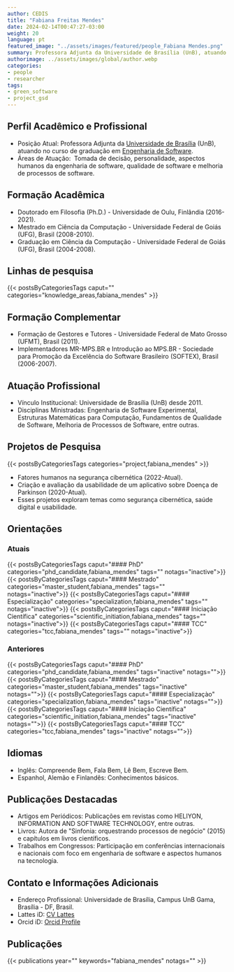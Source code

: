 ```yaml
---
author: CEDIS
title: "Fabiana Freitas Mendes"
date: 2024-02-14T00:47:27-03:00
weight: 20
language: pt
featured_image: "../assets/images/featured/people_Fabiana Mendes.png"
summary: Professora Adjunta da Universidade de Brasília (UnB), atuando no curso de graduação em Engenharia de Software. 
authorimage: ../assets/images/global/author.webp
categories:
- people
- researcher
tags: 
- green_software
- project_gsd
---
```

## Perfil Acadêmico e Profissional
- Posição Atual: Professora Adjunta da [Universidade de Brasília](https://www.unb.br/) (UnB), atuando no curso de graduação em [Engenharia de Software](http://software.unb.br/).
- Áreas de Atuação:  Tomada de decisão, personalidade, aspectos humanos da engenharia de software, qualidade de software e melhoria de processos de software​.
## Formação Acadêmica
- Doutorado em Filosofia (Ph.D.) - Universidade de Oulu, Finlândia (2016-2021).
- Mestrado em Ciência da Computação - Universidade Federal de Goiás (UFG), Brasil (2008-2010).
- Graduação em Ciência da Computação - Universidade Federal de Goiás (UFG), Brasil (2004-2008)​​.
## Linhas de pesquisa
{{< postsByCategoriesTags caput="" categories="knowledge_areas,fabiana_mendes" >}}
## Formação Complementar
- Formação de Gestores e Tutores - Universidade Federal de Mato Grosso (UFMT), Brasil (2011).
- Implementadores MR-MPS.BR e Introdução ao MPS.BR - Sociedade para Promoção da Excelência do Software Brasileiro (SOFTEX), Brasil (2006-2007)​​.
## Atuação Profissional
- Vínculo Institucional: Universidade de Brasília (UnB) desde 2011.
- Disciplinas Ministradas: Engenharia de Software Experimental, Estruturas Matemáticas para Computação, Fundamentos de Qualidade de Software, Melhoria de Processos de Software, entre outras​​.
## Projetos de Pesquisa
{{< postsByCategoriesTags categories="project,fabiana_mendes" >}}
- Fatores humanos na segurança cibernética (2022-Atual).
- Criação e avaliação da usabilidade de um aplicativo sobre Doença de Parkinson (2020-Atual).
- Esses projetos exploram temas como segurança cibernética, saúde digital e usabilidade​​.
## Orientações
### Atuais
{{< postsByCategoriesTags caput="#### PhD" categories="phd_candidate,fabiana_mendes" tags="" notags="inactive">}}
{{< postsByCategoriesTags caput="#### Mestrado" categories="master_student,fabiana_mendes" tags="" notags="inactive">}}
{{< postsByCategoriesTags caput="#### Especializaçào" categories="specialization,fabiana_mendes" tags="" notags="inactive">}}
{{< postsByCategoriesTags caput="#### Iniciação Científica" categories="scientific_initiation,fabiana_mendes" tags="" notags="inactive">}}
{{< postsByCategoriesTags caput="#### TCC" categories="tcc,fabiana_mendes" tags="" notags="inactive">}}

### Anteriores
{{< postsByCategoriesTags caput="#### PhD" categories="phd_candidate,fabiana_mendes" tags="inactive" notags="">}}
{{< postsByCategoriesTags caput="#### Mestrado" categories="master_student,fabiana_mendes" tags="inactive" notags="">}}
{{< postsByCategoriesTags caput="#### Especializaçào" categories="specialization,fabiana_mendes" tags="inactive" notags="">}}
{{< postsByCategoriesTags caput="#### Iniciação Científica" categories="scientific_initiation,fabiana_mendes" tags="inactive" notags="">}}
{{< postsByCategoriesTags caput="#### TCC" categories="tcc,fabiana_mendes" tags="inactive" notags="">}}
## Idiomas
- Inglês: Compreende Bem, Fala Bem, Lê Bem, Escreve Bem.
- Espanhol, Alemão e Finlandês: Conhecimentos básicos​​.
## Publicações Destacadas
- Artigos em Periódicos: Publicações em revistas como HELIYON, INFORMATION AND SOFTWARE TECHNOLOGY, entre outras​​.
- Livros: Autora de "Sinfonia: orquestrando processos de negócio" (2015) e capítulos em livros científicos​​.
- Trabalhos em Congressos: Participação em conferências internacionais e nacionais com foco em engenharia de software e aspectos humanos na tecnologia​​.
## Contato e Informações Adicionais
- Endereço Profissional: Universidade de Brasília, Campus UnB Gama, Brasília - DF, Brasil.
- Lattes iD: [CV Lattes](http://lattes.cnpq.br/7675506667619564)
- Orcid iD: [Orcid Profile](https://orcid.org/0000-0002-1724-2044)

## Publicações
{{< publications year="" keywords="fabiana_mendes" notags="" >}}